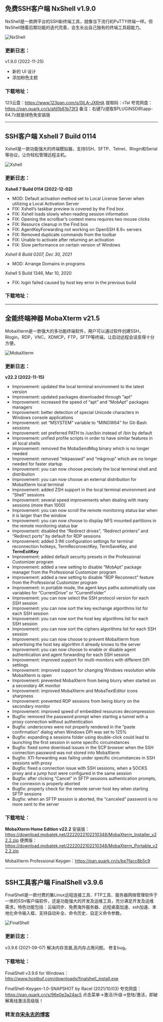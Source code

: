 ## 免费SSH客户端 NxShell v1.9.0

NxShell是一款跨平台的SSH新终端工具，就像当下流行的PuTTY终端一样。但NxShell随着后期功能的迭代完善，会生长出自己独有的终端工具超能力。

![NxShell](https://github.com/zbccyw/zbccyw.github.io/assets/175001413/b4569c76-c32d-4d16-ba56-d92d46961afa)

### 更新日志：
v1.9.0 (2022-11-25)
- 新的 UI 设计
- 添加粉色主题

### 下载地址：
123云盘：https://www.123pan.com/s/0ILA-JX6HA 提取码：r7aI
夸克网盘：https://pan.quark.cn/s/afd1b61b73f3
备注：右键7z提取$PLUGINSDIR\app-64.7z就是绿色免安装版

---

## SSH客户端 Xshell 7 Build 0114

Xshell是一款功能强大的终端模拟器，支持SSH、SFTP、Telnet、Rlogin和Serial等协议，让你轻松管理远程主机。

![Xshell](https://github.com/zbccyw/zbccyw.github.io/assets/175001413/f7f81b76-a57b-4dca-8e62-1b5130c18d40)

### 更新日志：
**Xshell 7 Build 0114 (2022-12-02)**
- MOD: Default activation method set to Local License Server when utilizing a Local Activation Server
- FIX: Xshell’s taskbar preview is covered by the Find box
- FIX: Xshell loads slowly when reading session information
- FIX: Opening the scrollbar’s context menu requires two mouse clicks
- FIX: Resource cleanup in the Find box
- FIX: AgentKeyForwarding not working on OpenSSH 8.9+ servers
- FIX: Removed duplicate commands from the toolbar
- FIX: Unable to activate after returning an activation
- FIX: Slow performance on certain version of Windows  

*Xshell 6 Build 0207, Dec 30, 2021*
- MOD: Arrange Domains in programs  
  
Xshell 5 Build 1346, Mar 10, 2020
- FIX: login failed caused by host key error in the previous build

### 下载地址：

---

## 全能终端神器 MobaXterm v21.5

MobaXterm是一款强大的多功能终端软件，用户可以通过软件创建SSH，Rlogin，RDP，VNC，XDMCP，FTP，SFTP等终端，让启动远程会话变得十分方便。

![MobaXterm](https://github.com/zbccyw/zbccyw.github.io/assets/175001413/18bac8c8-97c3-4de0-92c5-b15061f03585)

### 更新日志：
**v22.2 (2022-11-15)**
- Improvement: updated the local terminal environment to the latest version
- Improvement: updated packages downloaded through “apt”
- Improvement: increased the speed of “apt” and “MobApt” packages managers
- Improvement: better detection of special Unicode characters in Windows console applications
- Improvement: set “MSYSTEM” variable to “MINGW64” for Git-Bash sessions
- Improvement: set preferred PATH to /usr/bin instead of /bin by default
- Improvement: unified profile scripts in order to have similar features in all local shells
- Improvement: removed the MobaSendMsg binary which is no longer needed
- Improvement: removed “mkpasswd” and “mkgroup” which are no longer needed for faster startup
- Improvement: you can now choose precisely the local terminal shell and distribution
- Improvement: you can now choose an external distribution for MobaXterm local terminal
- Improvement: added ZSH support in the local terminal environment and “Shell” sessions
- Improvement: several speed improvements when dealing with many sessions (more than 1000)
- Improvement: you can now scroll the remote monitoring status bar when it is larger than the window
- Improvement: you can now choose to display NFS mounted partitions in the remote monitoring status bar
- Improvement: disabled the “Redirect drives”, “Redirect printers” and “Redirect ports” by default for RDP sessions
- Improvement: added 3 INI configuration settings for terminal reconnection hotkeys, TermReconnectKey, TermSaveKey, and **TermExitKey**
- Improvement: added default security presets in the Professional Customizer program
- Improvement: added a new setting to disable “MobApt” package manager from the Professional Customizer program
- Improvement: added a new setting to disable “RDP Reconnect” feature from the Professional Customizer program
- Improvement: in portable mode, the agent keys paths automatically use variables for “CurrentDrive” or “CurrentFolder”
- Improvement: you can now select the SSH protocol version for each SSH session
- Improvement: you can now sort the key exchange algorithms list for each SSH session
- Improvement: you can now sort the host key algorithms list for each SSH session
- Improvement: you can now sort the ciphers algorithms list for each SSH session
- Improvement: you can now choose to prevent MobaXterm from advertising the host key algorithm it already knows to the server
- Improvement: you can now choose to enable or disable agent authentication and agent forwarding for each SSH session
- Improvement: improved support for multi-monitors with different DPI settings
- Improvement: improved support for changing Windows resolution while MobaXterm is open
- Improvement: prevented MobaXterm from being blurry when started on a secondary 4K monitor
- Improvement: improved MobaXterm and MobaTextEditor icons sharpness
- Improvement: prevented RDP sessions from being blurry on the secondary monitor
- Improvement: improved speed of embedded resources decompression
- Bugfix: removed the password prompt when starting a tunnel with a proxy connection without authentication
- Bugfix: underscores were not properly rendered in the “paste confirmation” dialog when Windows DPI was set to 125%
- Bugfix: expanding a sessions folder using double-click could lead to launching the first session in some specific circumstances
- Bugfix: fixed some download issues in the SCP browser when the SSH connection password was not stored into MobaXterm
- Bugfix: X11-forwarding was failing under specific circumstances in SSH sessions with proxy
- Bugfix: fixed a connection issue with SSH sessions, when a SOCKS proxy and a jump host were configured in the same session
- Bugfix: after clicking “Cancel” in SFTP sessions authentication prompts, the connexion is properly aborted
- Bugfix: properly check for the remote server host key when starting SFTP sessions
- Bugfix: when an SFTP session is aborted, the “canceled” password is no more sent to the server

### 下载地址：
**MobaXterm Home Edition v22.2**
安装版：https://download.mobatek.net/2222022102210348/MobaXterm_Installer_v22.2.zip
便携版：https://download.mobatek.net/2222022102210348/MobaXterm_Portable_v22.2.zip

MobaXterm Professional Keygen：https://pan.quark.cn/s/be7facc8b5c9

---

## SSH工具客户端 FinalShell v3.9.6

FinalShell是一款付费的集Linux远程连接工具、FTP工具、服务器网络管理软件于一体的SSH客户端软件，还是功能强大的开发及运维工具，充分满足开发及运维需求。特色功能包括：云端同步、免费海外服务器、远程桌面加速、ssh加速、本地化命令输入框、支持自动补全、命令历史、自定义命令参数。

![FinalShell](https://github.com/zbccyw/zbccyw.github.io/assets/175001413/fab0d795-6c10-4c96-adb4-d5dc598f786c)

### 更新日志：
v3.9.6 (2021-09-07)
解决内存泄漏,高内存占用问题。
修复bug。

### 下载地址：
FinalShell v3.9.6 for Windows：http://www.hostbuf.com/downloads/finalshell_install.exe

FinalShell-Keygen-1.0-SNAPSHOT by Racel (2021/10/03)
夸克网盘：https://pan.quark.cn/s/96e0e3a24ac5
点击菜单->激活/升级->登陆/激活，即破解离线激活高级版！

### 转发自[宋永志的博客](http://www.songyongzhi.com/)